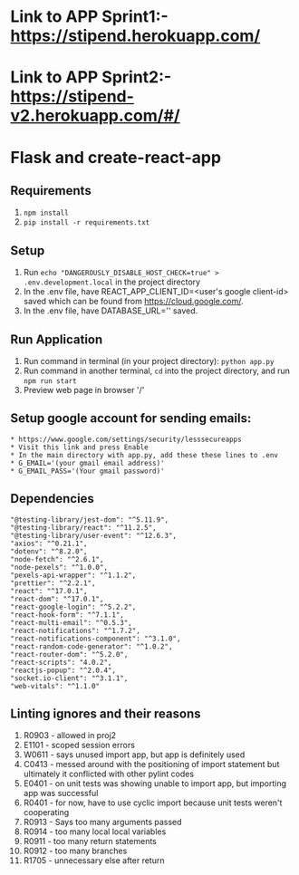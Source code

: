 # Link to APP Sprint1:- https://stipend.herokuapp.com/
# Link to APP Sprint2:- https://stipend-v2.herokuapp.com/#/

# Flask and create-react-app

## Requirements
1. `npm install`
2. `pip install -r requirements.txt`


## Setup
1. Run `echo "DANGEROUSLY_DISABLE_HOST_CHECK=true" > .env.development.local` in the project directory
2. In the .env file, have REACT_APP_CLIENT_ID=<user's google client-id> saved which can be found from https://cloud.google.com/.
3. In the .env file, have DATABASE_URL='<your heroku config link>' saved.

## Run Application
1. Run command in terminal (in your project directory): `python app.py`
2. Run command in another terminal, `cd` into the project directory, and run `npm run start`
3. Preview web page in browser '/'

## Setup google account for sending emails:
    * https://www.google.com/settings/security/lesssecureapps
    * Visit this link and press Enable
    * In the main directory with app.py, add these these lines to .env
    * G_EMAIL='(your gmail email address)'
    * G_EMAIL_PASS='(Your gmail password)'
 
## Dependencies
    "@testing-library/jest-dom": "^5.11.9",
    "@testing-library/react": "^11.2.5",
    "@testing-library/user-event": "^12.6.3",
    "axios": "^0.21.1",
    "dotenv": "^8.2.0",
    "node-fetch": "^2.6.1",
    "node-pexels": "^1.0.0",
    "pexels-api-wrapper": "^1.1.2",
    "prettier": "^2.2.1",
    "react": "^17.0.1",
    "react-dom": "^17.0.1",
    "react-google-login": "^5.2.2",
    "react-hook-form": "^7.1.1",
    "react-multi-email": "^0.5.3",
    "react-notifications": "^1.7.2",
    "react-notifications-component": "^3.1.0",
    "react-random-code-generator": "^1.0.2",
    "react-router-dom": "^5.2.0",
    "react-scripts": "4.0.2",
    "reactjs-popup": "^2.0.4",
    "socket.io-client": "^3.1.1",
    "web-vitals": "^1.1.0"

## Linting ignores and their reasons
1. R0903 - allowed in proj2
2. E1101 - scoped session errors
3. W0611 - says unused import app, but app is definitely used
4. C0413 - messed around with the positioning of import statement but ultimately it conflicted with other pylint codes
5. E0401 - on unit tests was showing unable to import app, but importing app was successful
6. R0401 - for now, have to use cyclic import because unit tests weren't cooperating
7. R0913 - Says too many arguments passed
8. R0914 - too many local local variables
9. R0911 - too many return statements
10. R0912 - too many branches
11. R1705 - unnecessary else after return
